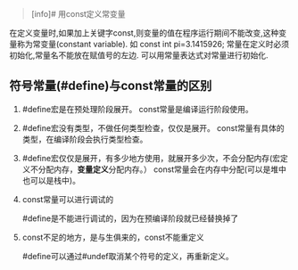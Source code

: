 >[info]# 用const定义常变量

在定义变量时,如果加上关键字const,则变量的值在程序运行期间不能改变,这种变量称为常变量(constant variable).
            如 const int pi=3.1415926;
常量在定义时必须初始化,常量名不能放在赋值号的左边.
可以用常量表达式对常量进行初始化.

##  **符号常量(#define)与const常量的区别**

1. #define宏是在预处理阶段展开。
   const常量是编译运行阶段使用。

2. #define宏没有类型，不做任何类型检查，仅仅是展开。
   const常量有具体的类型，在编译阶段会执行类型检查。

3. #define宏仅仅是展开，有多少地方使用，就展开多少次，不会分配内存(宏定义不分配内存，**变量定义**分配内存。）
   const常量会在内存中分配(可以是堆中也可以是栈中)。

4. const常量可以进行调试的

    #define是不能进行调试的，因为在预编译阶段就已经替换掉了

5. const不足的地方，是与生俱来的，const不能重定义

    #define可以通过#undef取消某个符号的定义，再重新定义。
